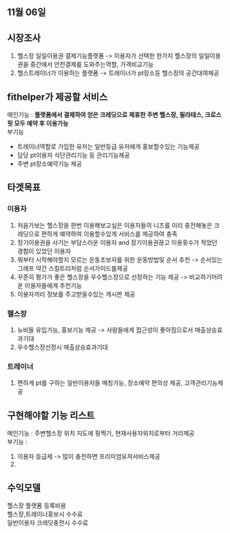 ## 11월 06일 

## 시장조사
1. 헬스장 일일이용권 결제기능플랫폼 -> 이용자가 선택한 한가지 헬스장의 일일이용권을 중간에서 안전결제를 도와주는역할, 가격비교기능  
2. 헬스트레이너가 이용하는 플랫폼 -> 트레이너가 pt장소등 헬스장의 공간대여제공  

## fithelper가 제공할 서비스
메인기능 : **플랫폼에서 결제하여 얻은 크레딧으로 제휴한 주변 헬스장, 필라테스, 크로스핏 모두 예약 후 이용가능**   
부기능  
- 트레이너역할로 가입한 유저는 일반등급 유저에게 홍보할수있는 기능제공  
- 담당 pt이용자 식단관리기능 등 관리기능제공  
- 주변 pt장소예약기능 제공  
  
## 타겟목표
### 이용자  
1. 처음가보는 헬스장을 한번 이용해보고싶은 이용자들의 니즈를 미리 충전해놓은 크레딧으로 편하게 예약하여 이용할수있게 서비스를 제공하여 충족   
2. 장기이용권을 사기는 부담스러운 이용자 and 장기이용권끊고 이용횟수가 적었던 경험이 있었던 이용자
3. 뭐부터 시작해야할지 모르는 운동초보자를 위한 운동방법및 순서 추천 -> 순서있는그래프 약간 스킬트리처럼 순서가이드를제공
4. 꾸준히 평가가 좋은 헬스장을 우수헬스장으로 선정하는 기능 제공 -> 비교하기어려운 이용자들에게 추천기능
5. 이용자끼리 정보를 주고받을수있는 게시판 제공  

### 헬스장  
1. 뉴비들 유입가능, 홍보기능 제공 -> 사람들에게 접근성이 좋아짐으로서 매출상승효과기대  
2. 우수헬스장선정시 매출상승효과기대  


### 트레이너  
1. 편하게 pt를 구하는 일반이용자들 매칭가능, 장소예약 편의성 제공, 고객관리기능제공   

## 구현해야할 기능 리스트
메인기능 : 주변헬스장 위치 지도에 핑찍기, 현재사용자위치로부터 거리제공  
부기능 :  
1. 이용자 등급제 -> 많이 충전하면 프리미엄유저서비스제공  
2. 


## 수익모델
헬스장 플랫폼 등록비용  
헬스장,트레이너홍보시 수수료  
일반이용자 크레딧충전시 수수료  
 
